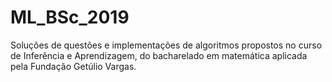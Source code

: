 # ML_BSc_2019
Soluções de questões e implementações de algoritmos propostos no curso de Inferência e Aprendizagem, do bacharelado em matemática aplicada pela Fundação Getúlio Vargas.
